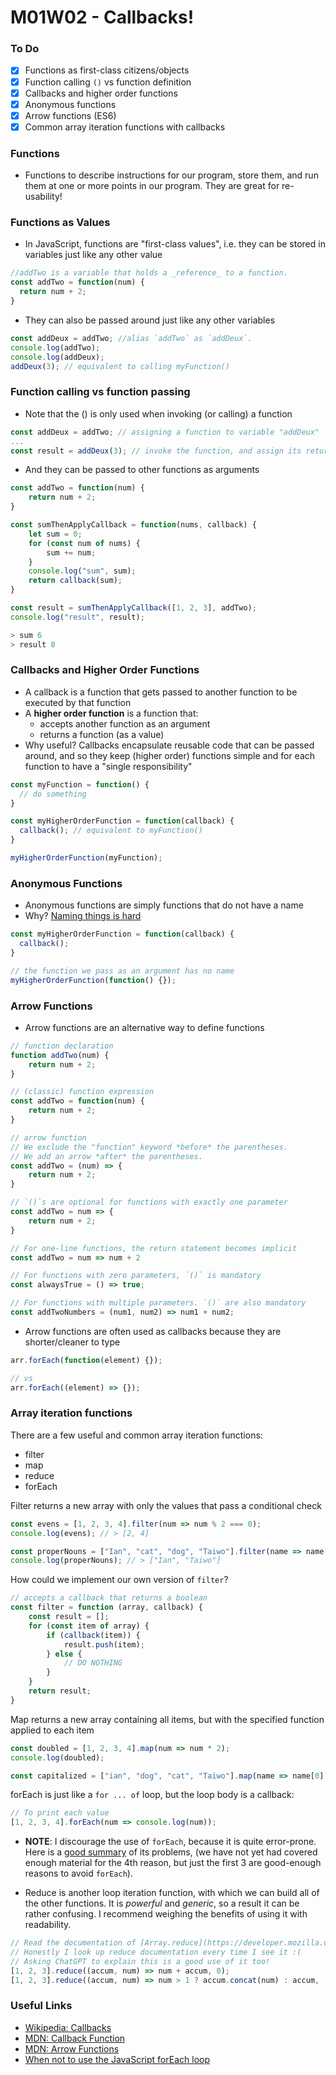 # M01W02 - Callbacks!

### To Do
- [x] Functions as first-class citizens/objects
- [x] Function calling `()` vs function definition
- [x] Callbacks and higher order functions
- [x] Anonymous functions
- [x] Arrow functions (ES6)
- [x] Common array iteration functions with callbacks

### Functions
- Functions to describe instructions for our program, store them, and run them at one or more points in our program. They are great for re-usability!

### Functions as Values
- In JavaScript, functions are "first-class values", i.e. they can be stored in variables just like any other value

```js
//addTwo is a variable that holds a _reference_ to a function.
const addTwo = function(num) {
  return num + 2;
}
```

- They can also be passed around just like any other variables

```js
const addDeux = addTwo; //alias `addTwo` as `addDeux`.
console.log(addTwo);
console.log(addDeux);
addDeux(3); // equivalent to calling myFunction()
```

### Function calling vs function passing
- Note that the () is only used when invoking (or calling) a function

```js
const addDeux = addTwo; // assigning a function to variable "addDeux"
...
const result = addDeux(3); // invoke the function, and assign its return value to variable "result"
```

- And they can be passed to other functions as arguments

```js
const addTwo = function(num) {
    return num + 2;
}

const sumThenApplyCallback = function(nums, callback) {
    let sum = 0;
    for (const num of nums) {
        sum += num;
    }
    console.log("sum", sum);
    return callback(sum);
}

const result = sumThenApplyCallback([1, 2, 3], addTwo);
console.log("result", result);

> sum 6
> result 8
```

### Callbacks and Higher Order Functions
- A callback is a function that gets passed to another function to be executed by that function
- A **higher order function** is a function that:
  * accepts another function as an argument
  * returns a function (as a value)
- Why useful? Callbacks encapsulate reusable code that can be passed around, and so they keep (higher order) functions simple and for each function to have a "single responsibility"

```js
const myFunction = function() {
  // do something
}

const myHigherOrderFunction = function(callback) {
  callback(); // equivalent to myFunction()
}

myHigherOrderFunction(myFunction);
```


### Anonymous Functions
- Anonymous functions are simply functions that do not have a name
- Why? [Naming things is hard](https://martinfowler.com/bliki/TwoHardThings.html)

```js
const myHigherOrderFunction = function(callback) {
  callback();
}

// the function we pass as an argument has no name
myHigherOrderFunction(function() {});
```


### Arrow Functions
- Arrow functions are an alternative way to define functions

```js
// function declaration
function addTwo(num) {
    return num + 2;
}

// (classic) function expression
const addTwo = function(num) {
    return num + 2;
}

// arrow function
// We exclude the "function" keyword *before* the parentheses.
// We add an arrow *after* the parentheses.
const addTwo = (num) => {
    return num + 2;
}

// `()`s are optional for functions with exactly one parameter
const addTwo = num => {
    return num + 2;
}

// For one-line functions, the return statement becomes implicit
const addTwo = num => num + 2

// For functions with zero parameters, `()` is mandatory
const alwaysTrue = () => true;

// For functions with multiple parameters. `()` are also mandatory
const addTwoNumbers = (num1, num2) => num1 + num2;
```

- Arrow functions are often used as callbacks because they are shorter/cleaner to type

```js
arr.forEach(function(element) {});

// vs
arr.forEach((element) => {});
```

### Array iteration functions
There are a few useful and common array iteration functions:
 - filter
 - map
 - reduce
 - forEach

Filter returns a new array with only the values that pass a conditional check

```js
const evens = [1, 2, 3, 4].filter(num => num % 2 === 0);
console.log(evens); // > [2, 4]

const properNouns = ["Ian", "cat", "dog", "Taiwo"].filter(name => name[0].toUpperCase() === name[0]);
console.log(properNouns); // > ["Ian", "Taiwo"]
```

How could we implement our own version of `filter`?

```js
// accepts a callback that returns a boolean
const filter = function (array, callback) {
    const result = [];
    for (const item of array) {
        if (callback(item)) {
            result.push(item);
        } else {
            // DO NOTHING
        }
    }
    return result;
}
```


Map returns a new array containing all items, but with the specified function applied to each item

```js
const doubled = [1, 2, 3, 4].map(num => num * 2);
console.log(doubled);

const capitalized = ["ian", "dog", "cat", "Taiwo"].map(name => name[0].toUpperCase() + name.slice(1));
```

forEach is just like a `for ... of` loop, but the loop body is a callback:

```js
// To print each value
[1, 2, 3, 4].forEach(num => console.log(num));
```
- **NOTE**: I discourage the use of `forEach`, because it is quite error-prone. Here is a [good summary](https://www.designcise.com/web/tutorial/when-not-to-use-the-javascript-foreach-loop) of its problems, (we have not yet had covered enough material for the 4th reason, but just the first 3 are good-enough reasons to avoid `forEach`).

- Reduce is another loop iteration function, with which we can build all of the other functions. It is _powerful_ and _generic_, so a result it can be rather confusing. I recommend weighing the benefits of using it with readability.
```js
// Read the documentation of [Array.reduce](https://developer.mozilla.org/en-US/docs/Web/JavaScript/Reference/Global_Objects/Array/reduce), and guess what these lines do. Then try running it, and read the doc again.
// Honestly I look up reduce documentation every time I see it :(
// Asking ChatGPT to explain this is a good use of it too!
[1, 2, 3].reduce((accum, num) => num + accum, 0);
[1, 2, 3].reduce((accum, num) => num > 1 ? accum.concat(num) : accum, [])
```

### Useful Links
* [Wikipedia: Callbacks](https://en.wikipedia.org/wiki/Callback_(computer_programming))
* [MDN: Callback Function](https://developer.mozilla.org/en-US/docs/Glossary/Callback_function)
* [MDN: Arrow Functions](https://developer.mozilla.org/en-US/docs/Web/JavaScript/Reference/Functions/Arrow_functions)
* [When not to use the JavaScript forEach loop](https://www.designcise.com/web/tutorial/when-not-to-use-the-javascript-foreach-loop)

